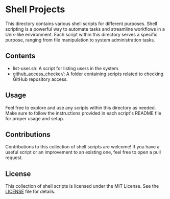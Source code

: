 # Shell Projects

This directory contains various shell scripts for different purposes. Shell scripting is a powerful way to automate tasks and streamline workflows in a Unix-like environment. Each script within this directory serves a specific purpose, ranging from file manipulation to system administration tasks.

## Contents

- list-user.sh: A script for listing users in the system.
- github_access_checker/: A folder containing scripts related to checking GitHub repository access.

## Usage

Feel free to explore and use any scripts within this directory as needed. Make sure to follow the instructions provided in each script's README file for proper usage and setup.

## Contributions

Contributions to this collection of shell scripts are welcome! If you have a useful script or an improvement to an existing one, feel free to open a pull request.

## License

This collection of shell scripts is licensed under the MIT License. See the [LICENSE](LICENSE) file for details.
